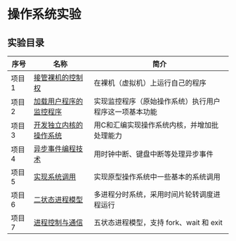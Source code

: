 # 操作系统实验



## 实验目录

| 序号   | 名称                                                   | 简介                                                   |
| ------ | ------------------------------------------------------ | ------------------------------------------------------ |
| 项目 1 | [接管裸机的控制权](项目1_接管裸机的控制权)             | 在裸机（虚拟机）上运行自己的程序                       |
| 项目 2 | [加载用户程序的监控程序](项目2_加载用户程序的监控程序) | 实现监控程序（原始操作系统）执行用户程序这一项基本功能 |
| 项目 3 | [开发独立内核的操作系统](项目3_开发独立内核的操作系统) | 用C和汇编实现操作系统内核，并增加批处理能力            |
| 项目 4 | [异步事件编程技术](项目4_异步事件编程技术)             | 用时钟中断、键盘中断等处理异步事件                     |
| 项目 5 | [实现系统调用](项目5_实现系统调用)                     | 实现原型操作系统中一些基本的系统调用                   |
| 项目 6 | [二状态进程模型](项目6_二状态进程模型)                 | 多进程分时系统，采用时间片轮转调度进程运行             |
| 项目 7 | [进程控制与通信](项目7_进程控制与通信)                 | 五状态进程模型，支持 fork、wait 和 exit                |

